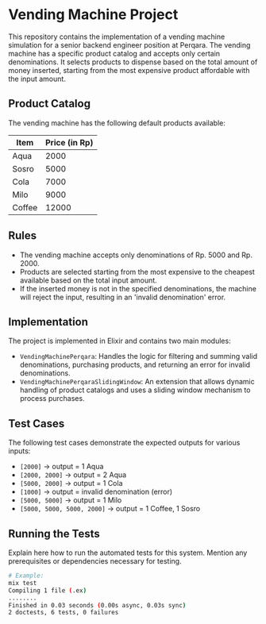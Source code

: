 # Vending Machine Project

This repository contains the implementation of a vending machine simulation for a senior backend engineer position at Perqara. The vending machine has a specific product catalog and accepts only certain denominations. It selects products to dispense based on the total amount of money inserted, starting from the most expensive product affordable with the input amount.

## Product Catalog

The vending machine has the following default products available:

| Item   | Price (in Rp) |
| ------ | ------------- |
| Aqua   | 2000          |
| Sosro  | 5000          |
| Cola   | 7000          |
| Milo   | 9000          |
| Coffee | 12000         |

## Rules

- The vending machine accepts only denominations of Rp. 5000 and Rp. 2000.
- Products are selected starting from the most expensive to the cheapest available based on the total input amount.
- If the inserted money is not in the specified denominations, the machine will reject the input, resulting in an 'invalid denomination' error.

## Implementation

The project is implemented in Elixir and contains two main modules:

- `VendingMachinePerqara`: Handles the logic for filtering and summing valid denominations, purchasing products, and returning an error for invalid denominations.
- `VendingMachinePerqaraSlidingWindow`: An extension that allows dynamic handling of product catalogs and uses a sliding window mechanism to process purchases.

## Test Cases

The following test cases demonstrate the expected outputs for various inputs:

- `[2000]` → output = 1 Aqua
- `[2000, 2000]` → output = 2 Aqua
- `[5000, 2000]` → output = 1 Cola
- `[1000]` → output = invalid denomination (error)
- `[5000, 5000]` → output = 1 Milo
- `[5000, 5000, 5000, 2000]` → output = 1 Coffee, 1 Sosro

## Running the Tests

Explain here how to run the automated tests for this system. Mention any prerequisites or dependencies necessary for testing.

```bash
# Example:
mix test
Compiling 1 file (.ex)
........
Finished in 0.03 seconds (0.00s async, 0.03s sync)
2 doctests, 6 tests, 0 failures

```
